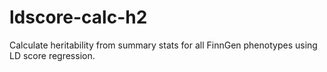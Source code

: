 # ldscore-calc-h2
Calculate heritability from summary stats for all FinnGen phenotypes using LD score regression.
